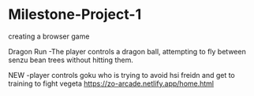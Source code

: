 # Milestone-Project-1
 creating a browser game
 
 
Dragon Run
-The player controls a dragon ball, attempting to fly between senzu bean trees without hitting them.

NEW
-player controls goku who is trying to avoid hsi freidn and get to training to fight vegeta
https://zo-arcade.netlify.app/home.html
